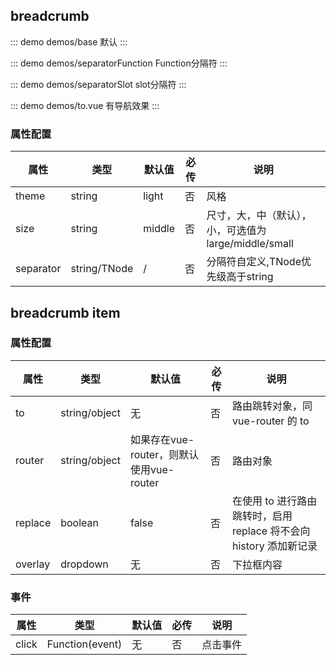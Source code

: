 ## breadcrumb 

::: demo demos/base 默认
:::

::: demo demos/separatorFunction Function分隔符
:::

::: demo demos/separatorSlot slot分隔符
:::

::: demo demos/to.vue 有导航效果
:::


### 属性配置
| 属性 | 类型 | 默认值 | 必传 | 说明 |
|-----|-----|-----|-----|-----|
|theme|string|light|否|风格|
|size|string|middle|否|尺寸，大，中（默认），小，可选值为 large/middle/small|
|separator|string/TNode|/|否|分隔符自定义,TNode优先级高于string|

## breadcrumb item

### 属性配置

| 属性 | 类型 | 默认值 | 必传 | 说明 |
|-----|-----|-----|-----|-----|
|to|string/object|无|否|路由跳转对象，同 vue-router 的 to|
|router|string/object|如果存在vue-router，则默认使用vue-router|否|路由对象|
|replace|boolean|false|否|在使用 to 进行路由跳转时，启用 replace 将不会向 history 添加新记录|
|overlay|dropdown|无|否|下拉框内容|

### 事件

| 属性 | 类型 | 默认值 | 必传 | 说明 |
|-----|-----|-----|-----|-----|
|click|Function(event)|无|否|点击事件|
